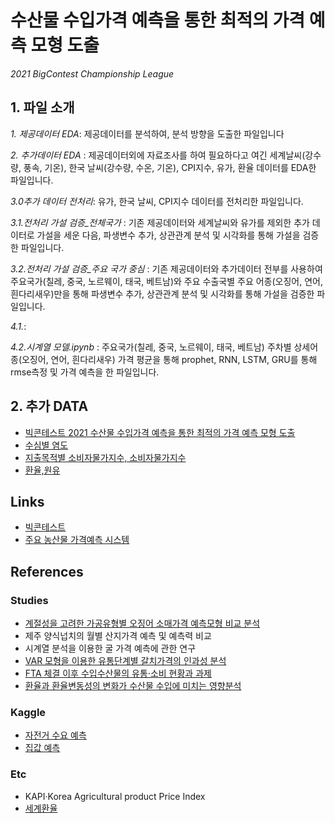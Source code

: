 # 수산물 수입가격 예측을 통한 최적의 가격 예측 모형 도출
*2021 BigContest Championship League*

## 1. 파일 소개
*1. 제공데이터 EDA*: 제공데이터를 분석하여, 분석 방향을 도출한 파일입니다  

*2. 추가데이터 EDA* : 제공데이터외에 자료조사를 하여 필요하다고 여긴 세계날씨(강수량, 풍속, 기온), 한국 날씨(강수량, 수온, 기온), CPI지수, 유가, 환율 데이터를 EDA한 파일입니다.   

*3.0추가 데이터 전처리*: 유가, 한국 날씨, CPI지수 데이터를 전처리한 파일입니다. 

*3.1.전처리 가설 검증_전체국가* : 기존 제공데이터와 세계날씨와 유가를 제외한 추가 데이터로 가설을 세운 다음, 파생변수 추가, 상관관계 분석 및 시각화를 통해 가설을 검증한 파일입니다.  

*3.2.전처리 가설 검증_주요 국가 중심* : 기존 제공데이터와 추가데이터 전부를 사용하여 주요국가(칠레, 중국, 노르웨이, 태국, 베트남)와 주요 수출국별 주요 어종(오징어, 연어, 흰다리새우)만을 통해 파생변수 추가, 상관관계 분석 및 시각화를 통해 가설을 검증한 파일입니다. 

*4.1.*:

*4.2.시계열 모델.ipynb* : 주요국가(칠레, 중국, 노르웨이, 태국, 베트남) 주차별 상세어종(오징어, 연어, 흰다리새우) 가격 평균을 통해 prophet, RNN, LSTM, GRU를 통해 rmse측정 및 가격 예측을 한 파일입니다.  


## 2. 추가 DATA
- [빅콘테스트 2021 수산물 수입가격 예측을 통한 최적의 가격 예측 모형 도출](https://www.bigcontest.or.kr/)
- [수심별 염도](http://www.climate.go.kr/home/09_monitoring/marine/salt_avg)
- [지출목적별 소비자물가지수, 소비자물가지수](https://kosis.kr/index/index.do)
- [환율,원유](https://kr.investing.com/currencies/cny-krw-historical-data)

## Links
- [빅콘테스트](https://www.bigcontest.or.kr/index.php)
- [주요 농산물 가격예측 시스템](https://www.gyeongnam.go.kr/bigdatafarm/index.es?sid=a1#close)

## References
### Studies
- [계절성을 고려한 가공유형별 오징어 소매가격 예측모형 비교 분석](http://english.ksfme.or.kr/xml/15446/15446.pdf)
- 제주 양식넙치의 월별 산지가격 예측 및 예측력 비교
- 시계열 분석을 이용한 굴 가격 예측에 관한 연구
- [VAR 모형을 이용한 유통단계별 갈치가격의 인과성 분석](https://scienceon.kisti.re.kr/commons/util/originalView.do?cn=JAKO201516351715460&oCn=JAKO201516351715460&dbt=JAKO&journal=NJOU00293779)
- [FTA 체결 이후 수입수산물의 유통·소비 현황과 과제](https://www.nkis.re.kr:4445/subject_view1.do?otpId=KMI00053255&otpSeq=0&popup=P)
- [환율과 환율변동성의 변화가 수산물 수입에 미치는 영향분석](https://kiss.kstudy.com/thesis/thesis-view.asp?key=2565449)
### Kaggle
- [자전거 수요 예측](https://www.kaggle.com/viveksrinivasan/eda-ensemble-model-top-10-percentile)
- [집값 예측](https://www.kaggle.com/pmarcelino/comprehensive-data-exploration-with-python)
### Etc
- KAPI·Korea Agricultural product Price Index
- [세계환율](https://kr.investing.com/currencies/cny-krw-historical-data)


